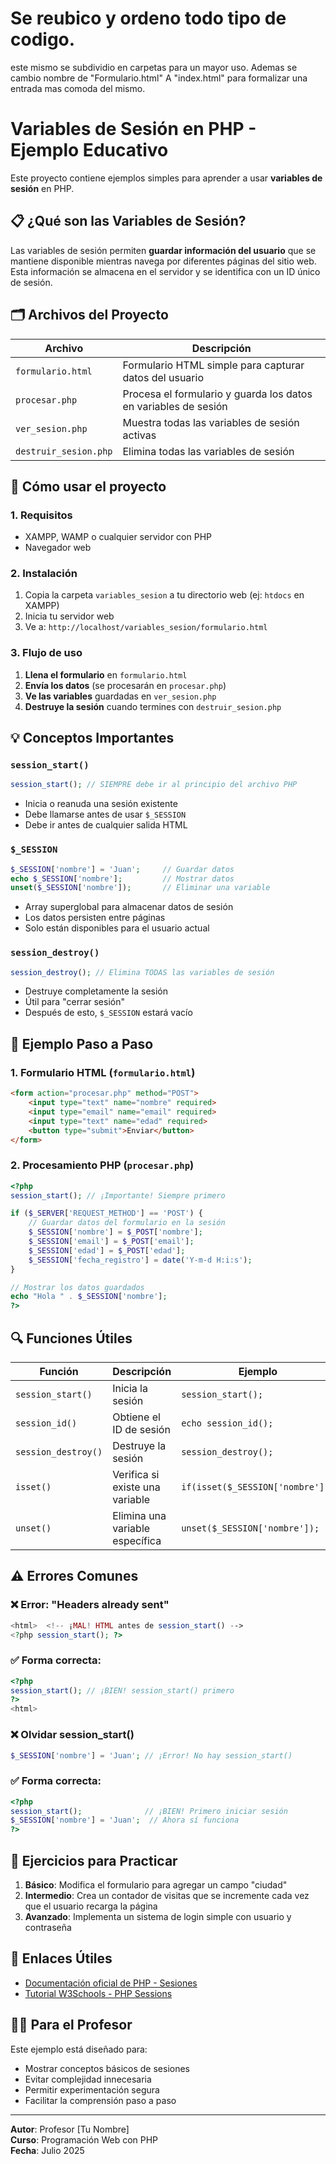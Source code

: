 # Se reubico y ordeno todo tipo de codigo. 
este mismo se subdividio en carpetas para un mayor uso. Ademas se cambio nombre de "Formulario.html" A "index.html" 
para formalizar una entrada mas comoda del mismo.


#


# Variables de Sesión en PHP - Ejemplo Educativo

Este proyecto contiene ejemplos simples para aprender a usar **variables de sesión** en PHP.

## 📋 ¿Qué son las Variables de Sesión?

Las variables de sesión permiten **guardar información del usuario** que se mantiene disponible mientras navega por diferentes páginas del sitio web. Esta información se almacena en el servidor y se identifica con un ID único de sesión.

## 🗂️ Archivos del Proyecto

| Archivo | Descripción |
|---------|-------------|
| `formulario.html` | Formulario HTML simple para capturar datos del usuario |
| `procesar.php` | Procesa el formulario y guarda los datos en variables de sesión |
| `ver_sesion.php` | Muestra todas las variables de sesión activas |
| `destruir_sesion.php` | Elimina todas las variables de sesión |

## 🚀 Cómo usar el proyecto

### 1. Requisitos
- XAMPP, WAMP o cualquier servidor con PHP
- Navegador web

### 2. Instalación
1. Copia la carpeta `variables_sesion` a tu directorio web (ej: `htdocs` en XAMPP)
2. Inicia tu servidor web
3. Ve a: `http://localhost/variables_sesion/formulario.html`

### 3. Flujo de uso
1. **Llena el formulario** en `formulario.html`
2. **Envía los datos** (se procesarán en `procesar.php`)
3. **Ve las variables** guardadas en `ver_sesion.php`
4. **Destruye la sesión** cuando termines con `destruir_sesion.php`

## 💡 Conceptos Importantes

### `session_start()`
```php
session_start(); // SIEMPRE debe ir al principio del archivo PHP
```
- Inicia o reanuda una sesión existente
- Debe llamarse antes de usar `$_SESSION`
- Debe ir antes de cualquier salida HTML

### `$_SESSION`
```php
$_SESSION['nombre'] = 'Juan';     // Guardar datos
echo $_SESSION['nombre'];         // Mostrar datos
unset($_SESSION['nombre']);       // Eliminar una variable
```
- Array superglobal para almacenar datos de sesión
- Los datos persisten entre páginas
- Solo están disponibles para el usuario actual

### `session_destroy()`
```php
session_destroy(); // Elimina TODAS las variables de sesión
```
- Destruye completamente la sesión
- Útil para "cerrar sesión"
- Después de esto, `$_SESSION` estará vacío

## 📖 Ejemplo Paso a Paso

### 1. Formulario HTML (`formulario.html`)
```html
<form action="procesar.php" method="POST">
    <input type="text" name="nombre" required>
    <input type="email" name="email" required>
    <input type="text" name="edad" required>
    <button type="submit">Enviar</button>
</form>
```

### 2. Procesamiento PHP (`procesar.php`)
```php
<?php
session_start(); // ¡Importante! Siempre primero

if ($_SERVER['REQUEST_METHOD'] == 'POST') {
    // Guardar datos del formulario en la sesión
    $_SESSION['nombre'] = $_POST['nombre'];
    $_SESSION['email'] = $_POST['email'];
    $_SESSION['edad'] = $_POST['edad'];
    $_SESSION['fecha_registro'] = date('Y-m-d H:i:s');
}

// Mostrar los datos guardados
echo "Hola " . $_SESSION['nombre'];
?>
```

## 🔍 Funciones Útiles

| Función | Descripción | Ejemplo |
|---------|-------------|---------|
| `session_start()` | Inicia la sesión | `session_start();` |
| `session_id()` | Obtiene el ID de sesión | `echo session_id();` |
| `session_destroy()` | Destruye la sesión | `session_destroy();` |
| `isset()` | Verifica si existe una variable | `if(isset($_SESSION['nombre']))` |
| `unset()` | Elimina una variable específica | `unset($_SESSION['nombre']);` |

## ⚠️ Errores Comunes

### ❌ Error: "Headers already sent"
```php
<html>  <!-- ¡MAL! HTML antes de session_start() -->
<?php session_start(); ?>
```

### ✅ Forma correcta:
```php
<?php 
session_start(); // ¡BIEN! session_start() primero
?>
<html>
```

### ❌ Olvidar session_start()
```php
$_SESSION['nombre'] = 'Juan'; // ¡Error! No hay session_start()
```

### ✅ Forma correcta:
```php
<?php
session_start();              // ¡BIEN! Primero iniciar sesión
$_SESSION['nombre'] = 'Juan';  // Ahora sí funciona
?>
```

## 🎯 Ejercicios para Practicar

1. **Básico**: Modifica el formulario para agregar un campo "ciudad"
2. **Intermedio**: Crea un contador de visitas que se incremente cada vez que el usuario recarga la página
3. **Avanzado**: Implementa un sistema de login simple con usuario y contraseña

## 🔗 Enlaces Útiles

- [Documentación oficial de PHP - Sesiones](https://www.php.net/manual/es/book.session.php)
- [Tutorial W3Schools - PHP Sessions](https://www.w3schools.com/php/php_sessions.asp)

## 👨‍🏫 Para el Profesor

Este ejemplo está diseñado para:
- Mostrar conceptos básicos de sesiones
- Evitar complejidad innecesaria
- Permitir experimentación segura
- Facilitar la comprensión paso a paso

---
**Autor**: Profesor [Tu Nombre]  
**Curso**: Programación Web con PHP  
**Fecha**: Julio 2025
